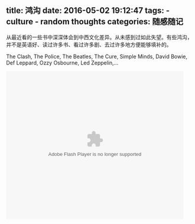 title: 鸿沟
date: 2016-05-02 19:12:47
tags:
    - culture
    - random thoughts
categories: 随感随记
---

从最近看的一些书中深深体会到中西文化差异。从未感到过如此失望。有些鸿沟，并不是英语好、读过许多书、看过许多剧、去过许多地方便能够填补的。

The Clash, The Police, The Beatles, The Cure, Simple Minds, David Bowie, Def Leppard, Ozzy Osbourne, Led Zeppelin,...

<embed src="http://player.youku.com/player.php/sid/XNjg4NTg2MjUy/v.swf" allowFullScreen="true" quality="high" width="480" height="400" align="middle" allowScriptAccess="always" type="application/x-shockwave-flash"></embed>

